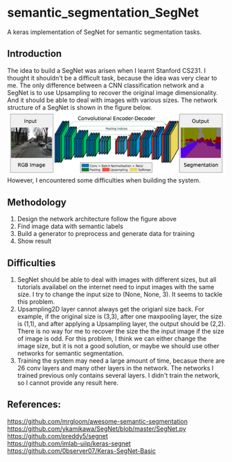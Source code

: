 # semantic_segmentation_SegNet

A keras implementation of SegNet for semantic segmentation tasks.

## Introduction

The idea to build a SegNet was arisen when I learnt Stanford CS231. I thought it shouldn't be a difficult task, because the idea was very clear to me.
The only difference between a CNN classification network and a SegNet is to use Upsampling to recover the original image dimensionality. And it should be
able to deal with images with various sizes. The network structure of a SegNet is shown in the figure below. </br>
![SegNet](/segnet_architecture.png) </br>
However, I encountered some difficulties when building the system.

## Methodology

1. Design the network architecture follow the figure above
2. Find image data with semantic labels
3. Build a generator to preprocess and generate data for training
4. Show result

## Difficulties

1. SegNet should be able to deal with images with different sizes, but all tutorials availabel on the internet need to input images with the same size.
I try to change the input size to (None, None, 3). It seems to tackle this problem.
2. Upsampling2D layer cannot always get the origianl size back. For example, if the original size is (3,3), after one maxpooling layer, the size is (1,1),
 and after applying a Upsampling layer, the output should be (2,2). There is no way for me to recover the size the the input image if the size of image is odd.
 For this problem, I think we can either change the image size, but it is not a good solution, or maybe we should use other networks for semantic segmentation.
3. Training the system may need a large amount of time, becasue there are 26 conv layers and many other layers in the network. The networks I trained previous
 only contains several layers. I didn't train the network, so I cannot provide any result here.

## References:
https://github.com/mrgloom/awesome-semantic-segmentation </br>
https://github.com/ykamikawa/SegNet/blob/master/SegNet.py </br>
https://github.com/preddy5/segnet </br>
https://github.com/imlab-uiip/keras-segnet </br>
https://github.com/0bserver07/Keras-SegNet-Basic </br>

